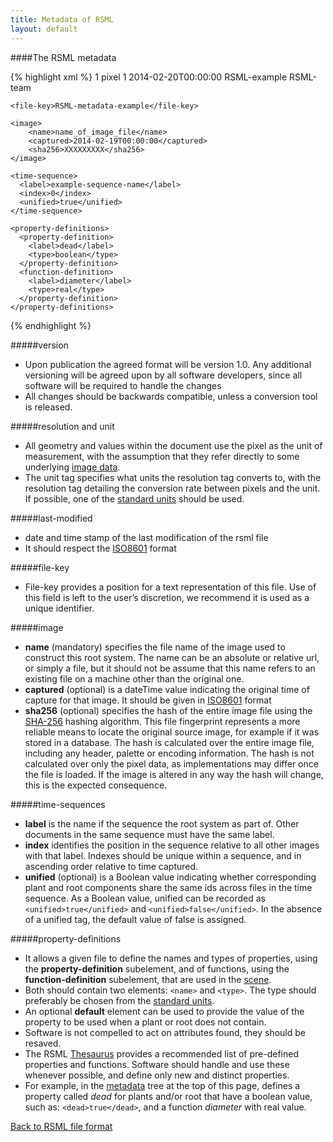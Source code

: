 ```yaml
---
title: Metadata of RSML
layout: default
---
```


####The RSML metadata

{% highlight xml %}
<metadata>
    <version>1</version>
    <unit>pixel</unit>
    <resolution>1</resolution>
    <last-modified>2014-02-20T00:00:00</last-modified>
    <software>RSML-example</software>
    <user>RSML-team</user>
    
    <file-key>RSML-metadata-example</file-key>
    
    <image>
        <name>name_of_image_file</name>
        <captured>2014-02-19T00:00:00</captured>
        <sha256>XXXXXXXXX</sha256>
    </image>
    
    <time-sequence>
      <label>example-sequence-name</label>
      <index>0</index>
      <unified>true</unified>
    </time-sequence>
    
    <property-definitions>
      <property-definition>
        <label>dead</label>
        <type>boolean</type>
      </property-definition>
      <function-definition>
        <label>diameter</label>
        <type>real</type>
      </property-definition>
    </property-definitions>
</metadata>
{% endhighlight %}    
    
#####version
  - Upon publication the agreed format will be version 1.0. Any additional versioning will be agreed upon by all software developers, since all software will be required to handle the changes
  - All changes should be backwards compatible, unless a conversion tool is released.

#####resolution and unit
  - All geometry and values within the document use the pixel as the unit of measurement, with the assumption that they refer directly to some underlying [image data](#image).
  - The unit tag specifies what units the resolution tag converts to, with the resolution tag detailing the conversion rate between pixels and the unit. If possible, one of the [standard units][] should be used. 

#####last-modified
  - date and time stamp of the last modification of the rsml file
  - It should respect the [ISO8601][] format
  
#####file-key
  - File-key provides a position for a text representation of this file. Use of this field is left to the user’s discretion, we recommend it is used as a unique identifier.
  
#####image
  - **name** (mandatory) specifies the file name of the image used to construct this root system. The name can be an absolute or relative url, or simply a file, but it should not be assume that this name refers to an existing file on a machine other than the original one.
  - **captured** (optional) is a dateTime value indicating the original time of capture for that image. It should be given in  [ISO8601][] format
  - **sha256** (optional) specifies the hash of the entire image file using the [SHA-256][] hashing algorithm. This file fingerprint represents a more reliable means to locate the original source image, for example if it was stored in a database. The hash is calculated over the entire image file, including any header, palette or encoding information. The hash is not calculated over only the pixel data, as implementations may differ once the file is loaded. If the image is altered in any way the hash will change, this is the expected consequence.

[ISO8601]: units#data-and-time
[SHA-256]: http://en.wikipedia.org/wiki/SHA-2
  
#####time-sequences
  - **label** is the name if the sequence the root system as part of. Other documents in the same sequence must have the same label.
  - **index** identifies the position in the sequence relative to all other images with that label. Indexes should be unique within a sequence, and in ascending order relative to time captured.
  - **unified** (optional) is a Boolean value indicating whether corresponding plant and root components share the same ids across files in the time sequence. As a Boolean value, unified can be recorded as `<unified>true</unified>` and `<unified>false</unified>`. In the absence of a unified tag, the default value of false is assigned.

#####property-definitions
  - It allows a given file to define the names and types of properties, using the **property-definition** subelement, and of functions, using the **function-definition** subelement, that are used in the [scene][]. 
  - Both should contain two elements: `<name>` and `<type>`. The type should preferably be chosen from the [standard units][].
  - An optional **default** element can be used to provide the value of the property to be used when a plant or root does not contain.
  - Software is not compelled to act on attributes found, they should be resaved.
  - The RSML [Thesaurus][] provides a recommended list of pre-defined properties and functions. Software should handle and use these whenever possible, and define only new and distinct properties.
  - For example, in the [metadata][] tree at the top of this page, defines a property called *dead* for plants and/or root that have a boolean value, such as: `<dead>true</dead>`, and a function *diameter* with real value.

[metadata]: #the-rsml-metadata
[standard units]: units
[thesaurus]: thesaurus
[scene]: scene
  
[Back to RSML file format](index)


<!--
[test link to section in same page](#version)
[test link to section in same page](#resolution-and-unit)

[test link to section in other page](scene#annotations)
[test link to section in other page](scene#time-series)

conclusion:
 - one # followed by the section name, the section level is irrelevant
 - use lower-case section name and replace spaces by '-'
-->

